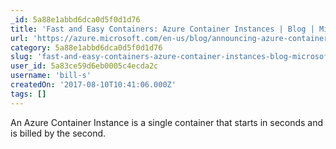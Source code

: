 ```yaml
---
_id: 5a88e1abbd6dca0d5f0d1d76
title: 'Fast and Easy Containers: Azure Container Instances | Blog | Microsoft Azure'
url: 'https://azure.microsoft.com/en-us/blog/announcing-azure-container-instances/?ranMID=24542&ranEAID=TnL5HPStwNw&ranSiteID=TnL5HPStwNw-UVqssfXo352PIy49tPiftQ&tduid=(e23f7b0d12af34b44ebeb60e874c7188)(256380)(2459594)(TnL5HPStwNw-UVqssfXo352PIy49tPiftQ)()'
category: 5a88e1abbd6dca0d5f0d1d76
slug: 'fast-and-easy-containers-azure-container-instances-blog-microsoft-azure'
user_id: 5a83ce59d6eb0005c4ecda2c
username: 'bill-s'
createdOn: '2017-08-10T10:41:06.000Z'
tags: []
---
```


An Azure Container Instance is a single container that starts in seconds and is billed by the second. 
